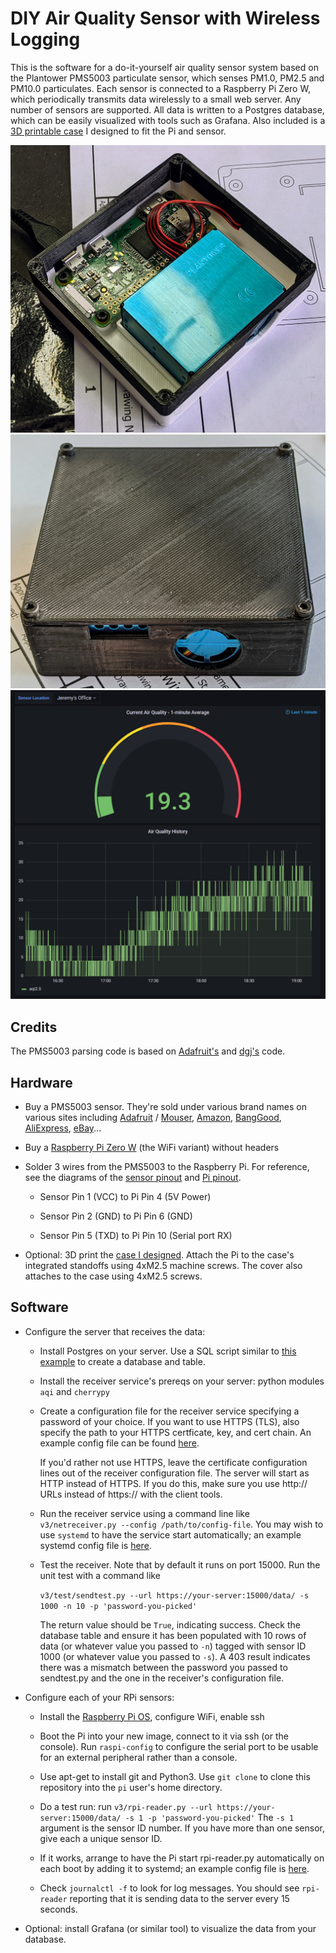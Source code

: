 # DIY Air Quality Sensor with Wireless Logging

This is the software for a do-it-yourself air quality sensor system based on the
Plantower PMS5003 particulate sensor, which senses PM1.0, PM2.5 and PM10.0
particulates. Each sensor is connected to a Raspberry Pi Zero W, which
periodically transmits data wirelessly to a small web server. Any number of
sensors are supported. All data is written to a Postgres database, which can be
easily visualized with tools such as Grafana. Also included is a [3D printable
case](https://www.thingiverse.com/thing:4940995) I designed to fit the Pi and
sensor.

![Pi and sensor in case](docs/case-open.jpg)
![Case with cover](docs/case-closed.jpg)
![Grafana UI](docs/grafana-screencap.png)

## Credits

The PMS5003 parsing code is based on
[Adafruit's](https://learn.adafruit.com/pm25-air-quality-sensor) and
[dgj's](https://github.com/djacobow/airmon) code.

## Hardware

* Buy a PMS5003 sensor. They're sold under various brand names on various sites
  including [Adafruit](https://www.adafruit.com/product/3686) /
  [Mouser](https://www.mouser.com/ProductDetail/Adafruit/3686),
  [Amazon](https://www.amazon.com/gp/product/B092H9FSC9),
  [BangGood](https://usa.banggood.com/PMS5003-PM2_5-Air-Particle-Dust-Sensor-Laser-Digital-Output-Module-High-Precision-Air-Haze-Detection-Smart-Home-Device-p-1553818.html),
  [AliExpress](https://www.aliexpress.com/item/1005001793669306.html), [eBay](https://www.ebay.com/sch/i.html?_from=R40&_trksid=p2047675.m570.l1313&_nkw=pms5003&_sacat=0)...

* Buy a [Raspberry Pi Zero W](https://www.raspberrypi.org/products/raspberry-pi-zero-w/) (the WiFi variant) without headers

* Solder 3 wires from the PMS5003 to the Raspberry Pi. For reference, see the
  diagrams of the [sensor pinout](https://github.com/jelson/aqi/blob/main/docs/pms5003_pinout.png) and [Pi pinout](https://pinout.xyz/).
   * Sensor Pin 1 (VCC) to Pi Pin 4 (5V Power)

   * Sensor Pin 2 (GND) to Pi Pin 6 (GND)

   * Sensor Pin 5 (TXD) to Pi Pin 10 (Serial port RX)

* Optional: 3D print the [case I designed](https://www.thingiverse.com/thing:4940995).
  Attach the Pi to the case's integrated standoffs using 4xM2.5
  machine screws. The cover also attaches to the case using 4xM2.5 screws.

## Software

* Configure the server that receives the data:

    * Install Postgres on your server. Use a SQL script similar to [this
      example](https://github.com/jelson/aqi/blob/main/v3/create-table.sql)
      to create a database and table.

    * Install the receiver service's prereqs on your server: python modules `aqi`
      and `cherrypy`

    * Create a configuration file for the receiver service specifying a password of
      your choice. If you want to use HTTPS (TLS), also specify the path to your
      HTTPS certficate, key, and cert chain.  An example config file can be found
      [here](https://github.com/jelson/aqi/blob/main/v3/netreceiver-config-example.json).

      If you'd rather not use HTTPS, leave the certificate configuration lines out
      of the receiver configuration file. The server will start as HTTP instead of
      HTTPS. If you do this, make sure you use http:// URLs instead of https:// with
      the client tools.

    * Run the receiver service using a command line like `v3/netreceiver.py --config
      /path/to/config-file`. You may wish to use `systemd` to have the service start
      automatically; an example systemd config file is
      [here](https://github.com/jelson/aqi/blob/main/v3/netreceiver.service).

    * Test the receiver. Note that by default it runs on port 15000. Run the unit
      test with a command like

        `v3/test/sendtest.py --url https://your-server:15000/data/ -s 1000 -n 10 -p 'password-you-picked'`

       The return value should be `True`, indicating success. Check the database
       table and ensure it has been populated with 10 rows of data (or whatever
       value you passed to `-n`) tagged with sensor ID 1000 (or whatever value you
       passed to `-s`). A 403 result indicates there was a mismatch between the
       password you passed to sendtest.py and the one in the receiver's
       configuration file.

* Configure each of your RPi sensors:

   * Install the [Raspberry Pi OS](https://www.raspberrypi.org/software/),
     configure WiFi, enable ssh

   * Boot the Pi into your new image, connect to it via ssh (or the console).
     Run `raspi-config` to configure the serial port to be usable for an
     external peripheral rather than a console.

   * Use apt-get to install git and Python3. Use `git clone` to clone this
     repository into the `pi` user's home directory.

   * Do a test run: run `v3/rpi-reader.py --url https://your-server:15000/data/
     -s 1 -p 'password-you-picked'` The `-s 1` argument is the sensor ID
     number. If you have more than one sensor, give each a unique sensor ID.

   * If it works, arrange to have the Pi start rpi-reader.py automatically on
     each boot by adding it to systemd; an example config file is
     [here](https://github.com/jelson/aqi/blob/main/v3/rpi-reader.service).

   * Check `journalctl -f` to look for log messages. You should see `rpi-reader`
     reporting that it is sending data to the server every 15 seconds.

* Optional: install Grafana (or similar tool) to visualize the data from your
  database.

